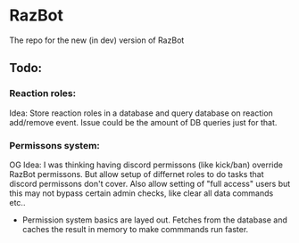 # RazBot
The repo for the new (in dev) version of RazBot

## Todo:
### Reaction roles:
Idea: Store reaction roles in a database and query database on reaction add/remove event. Issue could be the amount of DB queries just for that.  


### Permissons system:
OG Idea: I was thinking having discord permissons (like kick/ban) override RazBot permissons. But allow setup of differnet roles to do tasks that discord permissons don't cover. Also allow setting of "full access" users but this may not bypass certain admin checks, like clear all data commands etc..
* Permission system basics are layed out. Fetches from the database and caches the result in memory to make commmands run faster.
